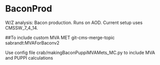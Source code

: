 # BaconProd
W/Z analysis: Bacon production. Runs on AOD. Current setup uses CMSSW_7_4_14.

##To include custom MVA MET
  git-cms-merge-topic sabrandt:MVAForBaconv2

Use config file crab/makingBaconPuppiMVAMets_MC.py to include MVA and PUPPI calculations
